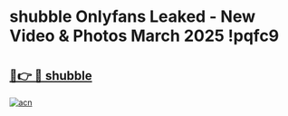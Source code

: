 # shubble Onlyfans Leaked - New Video & Photos March 2025 !pqfc9

# <h2><a href="https://qdpddy.iuczelnia.edu.pl?title=shubble&ref=pqfc9">🔗👉 🔴 shubble</a></h2>

[![acn](https://github.com/user-attachments/assets/0f9c940e-d8b0-45ae-aac7-cd30a18b3e1c)](https://qdpddy.iuczelnia.edu.pl?title=shubble&ref=pqfc9)

